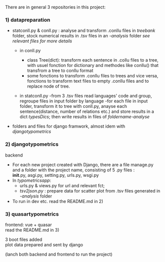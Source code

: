 There are in general 3 repositories in this project:
### 1) datapreparation
* statconll.py & conll.py : analyse and transform .conllu files in *treebank* folder, stock numerical results in .tsv files in an *-analysis* folder
*see relevant files for more details*
	- in conll.py 
		- class Tree(dict): transform each sentence in .collu files to a tree, with usuel fonction for dictionary and methodes like conllu() that transfrom a tree to conllu format
		- some fonctions to transform .conllu files to trees and vice versa, fonctions to transform text files to empty .conllu files and to replace node of tree.
		   
	- in statconll.py
		-from 3 .tsv files read languages' code and group, regroupe files in input folder by language
		-for each file in input folder, transform it to tree with conll.py, anayse each sentence(distance, number of relations etc.) and store results in a dict *typesDics*; then write results in files of *foldername-analyse* 
* folders and files for django framwork, almost idem with *djangotypometrics*
    
### 2) djangotypometrics 
backend<br/>
* For each new project created with Django, there are a file manage.py and a folder with the project name, consisting of 5 .py files : <br/> __init__.py, asgi.py, setting.py, urls.py, wsgi.py
* In *typometricsapp*: 
	* urls.py & views.py for url and relevant fct; 
	* *tsv2json.py* : prepare data for scatter plot from .tsv files generated in *-analysis* folder  
* To run in dev etc. read the README.md in 2) 

### 3) quasartypometrics
frontend: vue + quasar<br/>
read the README.md in 3)

3 boot files added
<br/>
plot data prepared and sent by django
  
  
(lanch both backend and frontend to run the project)








